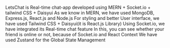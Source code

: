 LetsChat is Real-time chat-app developed using MERN + Socket.io + tailwind CSS + Daisyui
As we know in MERN, we have used MongoDB, Express.js, React.js and Node.js
For styling and better User interface, we have used Tailwind CSS + Daisyui(it is React.js Library)
Using Socket.io, we have integrated its Real-time chat feature
In this, you can see whether your friend is online or not, because of Socket.io and React Context
We have used Zustand for the Global State Management
